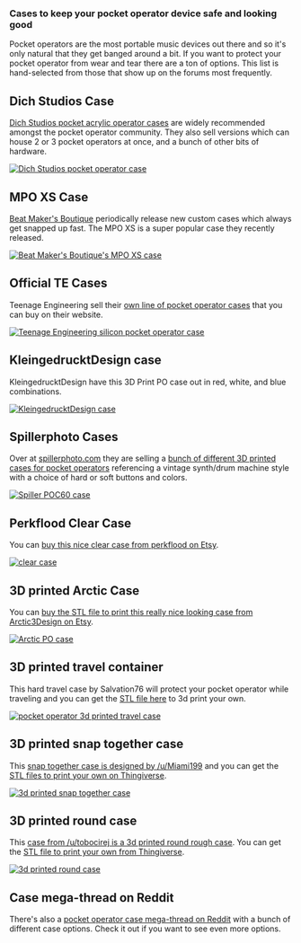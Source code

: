 ### Cases to keep your pocket operator device safe and looking good

Pocket operators are the most portable music devices out there and so it's only natural that they get banged around a bit. If you want to protect your pocket operator from wear and tear there are a ton of options. This list is hand-selected from those that show up on the forums most frequently.

## Dich Studios Case

[Dich Studios pocket acrylic operator cases](https://dichstudios.com/collections/po-gear) are widely recommended amongst the pocket operator community. They also sell versions which can house 2 or 3 pocket operators at once, and a bunch of other bits of hardware.

[![Dich Studios pocket operator case](img/content/dich.jpg)](https://dichstudios.com/collections/po-gear)

## MPO XS Case

[Beat Maker's Boutique](https://www.beatmakersboutique.com/collections/specialty-items) periodically release new custom cases which always get snapped up fast. The MPO XS is a super popular case they recently released.

[![Beat Maker's Boutique's MPO XS case](img/content/dich-studios-MPO-XS-pocket-operator-case.jpg)](https://www.beatmakersboutique.com/collections/specialty-items)

## Official TE Cases

Teenage Engineering sell their [own line of pocket operator cases](https://teenage.engineering/store/ca-x/) that you can buy on their website.

[![Teenage Engineering silicon pocket operator case](img/content/teenage-engineering-pocket-operator-silicon-case.png)](https://teenage.engineering/store/ca-x/)

## KleingedrucktDesign case

KleingedrucktDesign have this 3D Print PO case out in red, white, and blue combinations.

[![KleingedrucktDesign case](img/content/KleingedrucktDesign.jpg)](https://www.etsy.com/de/listing/997010986/pocket-operator-case-teenage-engineering?ref=shop_home_feat_4)

## Spillerphoto Cases

Over at [spillerphoto.com](https://spillerphoto.com/) they are selling a [bunch of different 3D printed cases for pocket operators](https://spillerphoto.com/product-category/te_pocket_operators/) referencing a vintage synth/drum machine style with a choice of hard or soft buttons and colors.

[![Spiller POC60 case](img/content/spiller-case.jpg)](https://spillerphoto.com/product-category/te_pocket_operators/)

## Perkflood Clear Case

You can [buy this nice clear case from perkflood on Etsy](https://www.etsy.com/listing/838306062/pocket-operator-case-clear).

[![clear case](img/content/pocket-operator-clear-case.jpg)](https://www.etsy.com/listing/838306062/pocket-operator-case-clear)

## 3D printed Arctic Case

You can [buy the STL file to print this really nice looking case from Arctic3Design on Etsy](https://www.etsy.com/listing/809218210/arctic-pocket-operator-case-digital-file).

[![Arctic PO case](img/content/arctic-pocket-operator-case.jpg)](https://www.etsy.com/listing/809218210/arctic-pocket-operator-case-digital-file)

## 3D printed travel container

This hard travel case by Salvation76 will protect your pocket operator while traveling and you can get the [STL file here](https://www.thingiverse.com/thing:1595179) to 3d print your own.

[![pocket operator 3d printed travel case](img/content/pocket-operator-travel-case.png)](https://www.thingiverse.com/thing:1595179)

## 3D printed snap together case

This [snap together case is designed by /u/Miami199](https://www.reddit.com/r/pocketoperators/comments/gsak7l/snap_together_3d_printable_case_link_to_files_in/) and you can get the [STL files to print your own on Thingiverse](https://www.thingiverse.com/thing:4405034).

[![3d printed snap together case](img/content/pocket-operator-3d-printed-snap-together-case.jpg)](https://www.thingiverse.com/thing:4405034)

## 3D printed round case

This [case from /u/tobocirej is a 3d printed round rough case](https://www.reddit.com/r/pocketoperators/comments/gwqyfx/3d_printed_case/). You can get the [STL file to print your own from Thingiverse](https://www.thingiverse.com/thing:1375818).

[![3d printed round case](img/content/3d-printed-rough-case.jpg)](https://www.thingiverse.com/thing:1375818)

## Case mega-thread on Reddit

There's also a [pocket operator case mega-thread on Reddit](https://www.reddit.com/r/pocketoperators/comments/6l3utu/always_use_protection_case_megathread/) with a bunch of different case options. Check it out if you want to see even more options.
 
